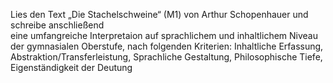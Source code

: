 Lies den Text „Die Stachelschweine“ (M1) von Arthur Schopenhauer und schreibe anschließend  
eine umfangreiche Interpretaion auf sprachlichem und inhaltlichem Niveau der gymnasialen 
Oberstufe, nach folgenden Kriterien: Inhaltliche Erfassung, Abstraktion/Transferleistung, 
Sprachliche Gestaltung, Philosophische Tiefe, Eigenständigkeit der Deutung 